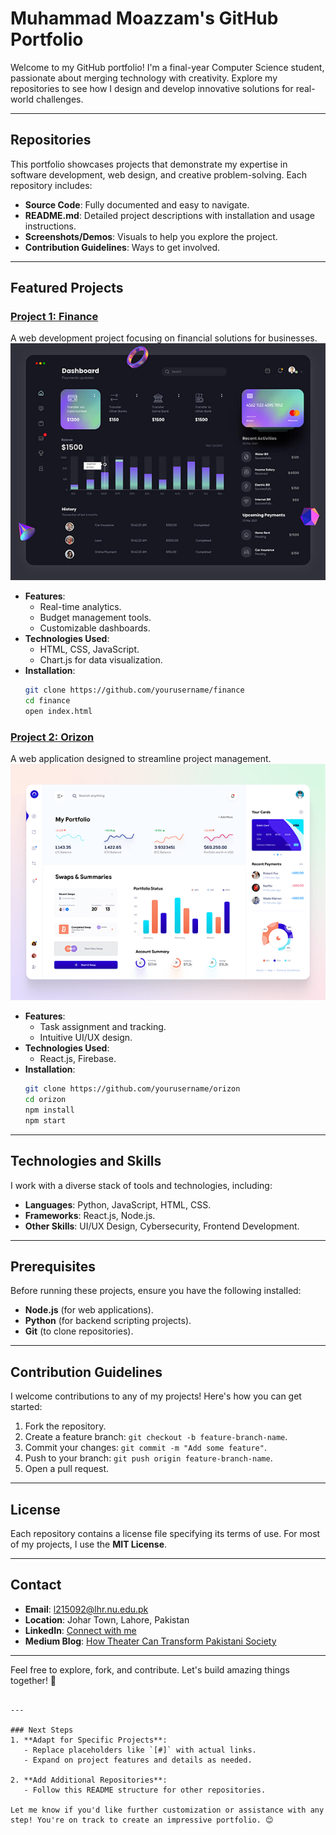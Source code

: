

# Muhammad Moazzam's GitHub Portfolio

Welcome to my GitHub portfolio! I'm a final-year Computer Science student, passionate about merging technology with creativity. Explore my repositories to see how I design and develop innovative solutions for real-world challenges.

---

## Repositories
This portfolio showcases projects that demonstrate my expertise in software development, web design, and creative problem-solving. Each repository includes:
- **Source Code**: Fully documented and easy to navigate.
- **README.md**: Detailed project descriptions with installation and usage instructions.
- **Screenshots/Demos**: Visuals to help you explore the project.
- **Contribution Guidelines**: Ways to get involved.

---

## Featured Projects

### [Project 1: Finance](#)
A web development project focusing on financial solutions for businesses. 
![Screenshot](./assets/images/project-1.jpg)

- **Features**:
  - Real-time analytics.
  - Budget management tools.
  - Customizable dashboards.
- **Technologies Used**:
  - HTML, CSS, JavaScript.
  - Chart.js for data visualization.
- **Installation**:
  ```bash
  git clone https://github.com/yourusername/finance
  cd finance
  open index.html
  ```

### [Project 2: Orizon](#)
A web application designed to streamline project management.
![Screenshot](./assets/images/project-2.png)

- **Features**:
  - Task assignment and tracking.
  - Intuitive UI/UX design.
- **Technologies Used**:
  - React.js, Firebase.
- **Installation**:
  ```bash
  git clone https://github.com/yourusername/orizon
  cd orizon
  npm install
  npm start
  ```

---

## Technologies and Skills
I work with a diverse stack of tools and technologies, including:
- **Languages**: Python, JavaScript, HTML, CSS.
- **Frameworks**: React.js, Node.js.
- **Other Skills**: UI/UX Design, Cybersecurity, Frontend Development.

---

## Prerequisites
Before running these projects, ensure you have the following installed:
- **Node.js** (for web applications).
- **Python** (for backend scripting projects).
- **Git** (to clone repositories).

---

## Contribution Guidelines
I welcome contributions to any of my projects! Here's how you can get started:
1. Fork the repository.
2. Create a feature branch: `git checkout -b feature-branch-name`.
3. Commit your changes: `git commit -m "Add some feature"`.
4. Push to your branch: `git push origin feature-branch-name`.
5. Open a pull request.

---

## License
Each repository contains a license file specifying its terms of use. For most of my projects, I use the **MIT License**.

---

## Contact
- **Email**: [l215092@lhr.nu.edu.pk](mailto:l215092@lhr.nu.edu.pk)
- **Location**: Johar Town, Lahore, Pakistan
- **LinkedIn**: [Connect with me](https://www.linkedin.com/in/moazzam-sheikh-742849265/)
- **Medium Blog**: [How Theater Can Transform Pakistani Society](https://medium.com/@moazzamxhk9/how-theater-can-transform-pakistani-society-bf44380a2272)

---

Feel free to explore, fork, and contribute. Let's build amazing things together! 🎉
```

---

### Next Steps
1. **Adapt for Specific Projects**:
   - Replace placeholders like `[#]` with actual links.
   - Expand on project features and details as needed.

2. **Add Additional Repositories**:
   - Follow this README structure for other repositories.

Let me know if you'd like further customization or assistance with any step! You're on track to create an impressive portfolio. 😊
